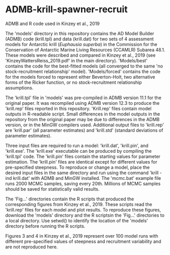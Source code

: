 # ADMB-krill-spawner-recruit
ADMB and R code used in Kinzey et al., 2019

The 'models' directory in this repository contains the AD Model Builder (ADMB) code (krill.tpl) and data (krill.dat) for two sets of 4 assessment models for Antarctic krill (_Euphausia superba_) in the Commission for the Conservation of Antarctic Marine Living Resources (CCAMLR) Subarea 48.1. These models were described and compared in Kinzey et al., 2019 (see 'KinzeyWattersReiss_2019.pdf' in the main directory). 'Models/best' contains the code for the best-fitted models (all converged to the same 'no stock-recruitment relationship' model). 'Models/forced' contains the code for the models forced to represent either Beverton-Holt, two alternative forms of the Ricker function, or no stock-recruitment relationship assumptions.

The 'krill.tpl' file in 'models' was pre-compiled in ADMB version 11.1 for the original paper. It was recompiled using ADMB version 12.3 to produce the 'krill.rep' files reported in this repository. 'Krill.rep' files contain model outputs in R-readable script. Small differences in the model outputs in the repository from the original paper may be due to differences in the ADMB version, or in the MinGW compilers used. Additional output files to 'krill.rep' are 'krill.par' (all parameter estimates) and 'krill.std' (standard deviations of parameter estimates). 

Three input files are required to run a model: 'krill.dat', 'krill.pin', and 'krill.exe'. The 'krill.exe' executable can be produced by compiling the 'krill.tpl' code. The 'krill.pin' files contain the starting values for parameter estimation. The 'krill.pin' files are identical except for different values for pre-specified steepness. To reproduce or change a model, place the desired input files in the same directory and run using the command 'krill -ind krill.dat' with ADMB and MinGW installed. The 'mcmc.bat' example file runs 2000 MCMC samples, saving every 20th. Millions of MCMC samples should be saved for statistically valid results.

The 'Fig...' directories contain the R scripts that produced the corresponding figures from Kinzey et al., 2019. These scripts read the 'krill.rep' files for each model and plot results. To reproduce these figures, download the 'models' directory and the R scriptsin the 'Fig...' directories to a local directory. Use setwd() to identify the location of the 'models' directory before running the R scripts.

Figures 3 and 4 in Kinzey et al., 2019 represent over 100 model runs with different pre-specified values of steepness and recruitment variability and are not reproduced here.
